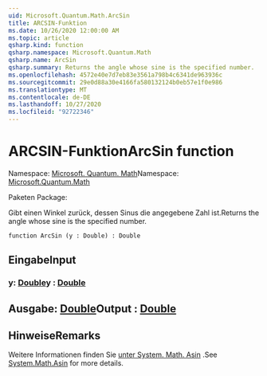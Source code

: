```yaml
---
uid: Microsoft.Quantum.Math.ArcSin
title: ARCSIN-Funktion
ms.date: 10/26/2020 12:00:00 AM
ms.topic: article
qsharp.kind: function
qsharp.namespace: Microsoft.Quantum.Math
qsharp.name: ArcSin
qsharp.summary: Returns the angle whose sine is the specified number.
ms.openlocfilehash: 4572e40e7d7eb83e3561a798b4c6341de963936c
ms.sourcegitcommit: 29e0d88a30e4166fa580132124b0eb57e1f0e986
ms.translationtype: MT
ms.contentlocale: de-DE
ms.lasthandoff: 10/27/2020
ms.locfileid: "92722346"
---
```

# <a name="arcsin-function"></a><span data-ttu-id="92c15-102">ARCSIN-Funktion</span><span class="sxs-lookup"><span data-stu-id="92c15-102">ArcSin function</span></span>

<span data-ttu-id="92c15-103">Namespace: [Microsoft. Quantum. Math](xref:Microsoft.Quantum.Math)</span><span class="sxs-lookup"><span data-stu-id="92c15-103">Namespace: [Microsoft.Quantum.Math](xref:Microsoft.Quantum.Math)</span></span>

<span data-ttu-id="92c15-104">Paketen [](https://nuget.org/packages/)</span><span class="sxs-lookup"><span data-stu-id="92c15-104">Package: [](https://nuget.org/packages/)</span></span>


<span data-ttu-id="92c15-105">Gibt einen Winkel zurück, dessen Sinus die angegebene Zahl ist.</span><span class="sxs-lookup"><span data-stu-id="92c15-105">Returns the angle whose sine is the specified number.</span></span>

```qsharp
function ArcSin (y : Double) : Double
```


## <a name="input"></a><span data-ttu-id="92c15-106">Eingabe</span><span class="sxs-lookup"><span data-stu-id="92c15-106">Input</span></span>

### <a name="y--double"></a><span data-ttu-id="92c15-107">y: [Double](xref:microsoft.quantum.lang-ref.double)</span><span class="sxs-lookup"><span data-stu-id="92c15-107">y : [Double](xref:microsoft.quantum.lang-ref.double)</span></span>





## <a name="output--double"></a><span data-ttu-id="92c15-108">Ausgabe: [Double](xref:microsoft.quantum.lang-ref.double)</span><span class="sxs-lookup"><span data-stu-id="92c15-108">Output : [Double](xref:microsoft.quantum.lang-ref.double)</span></span>



## <a name="remarks"></a><span data-ttu-id="92c15-109">Hinweise</span><span class="sxs-lookup"><span data-stu-id="92c15-109">Remarks</span></span>

<span data-ttu-id="92c15-110">Weitere Informationen finden Sie [unter System. Math. Asin](https://docs.microsoft.com/dotnet/api/system.math.asin) .</span><span class="sxs-lookup"><span data-stu-id="92c15-110">See [System.Math.Asin](https://docs.microsoft.com/dotnet/api/system.math.asin) for more details.</span></span>